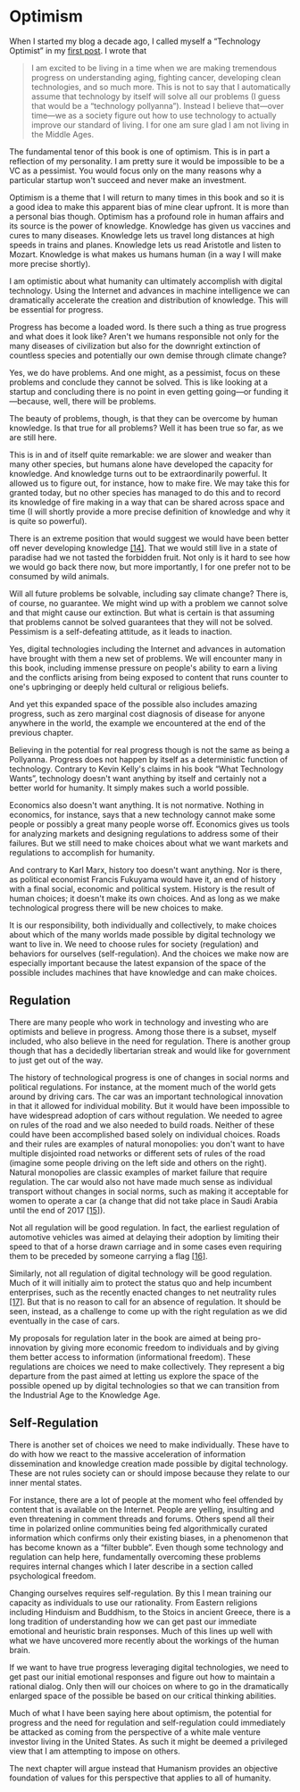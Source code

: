 # Optimism

When I started my blog a decade ago, I called myself a &ldquo;Technology Optimist&rdquo; in my [first post](http://continuations.com/post/27777558/technology-optimist). I wrote that

> I am excited to be living in a time when we are making tremendous progress on understanding aging, fighting cancer, developing clean technologies, and so much more.  This is not to say that I automatically assume that technology by itself will solve all our problems (I guess that would be a &ldquo;technology pollyanna&rdquo;).  Instead I believe that&mdash;over time&mdash;we as a society figure out how to use technology to actually improve our standard of living. I for one am sure glad I am not living in the Middle Ages.

The fundamental tenor of this book is one of optimism. This is in part a reflection of my personality. I am pretty sure it would be impossible to be a VC as a pessimist. You would focus only on the many reasons why a particular startup won&apos;t succeed and never make an investment.

Optimism is a theme that I will return to many times in this book and so it is a good idea to make this apparent bias of mine clear upfront. It is more than a personal bias though. Optimism has a profound role in human affairs and its source is the power of knowledge. Knowledge has given us vaccines and cures to many diseases. Knowledge lets us travel long distances at high speeds in trains and planes. Knowledge lets us read Aristotle and listen to Mozart. Knowledge is what makes us humans human (in a way I will make more precise shortly). 

I am optimistic about what humanity can ultimately accomplish with digital technology. Using the Internet and advances in machine intelligence we can dramatically accelerate the creation and distribution of knowledge. This will be essential for progress.

Progress has become a loaded word. Is there such a thing as true progress and what does it look like? Aren&apos;t we humans responsible not only for the many diseases of civilization but also for the downright extinction of countless species and potentially our own demise through climate change?

Yes, we do have problems. And one might, as a pessimist, focus on these problems and conclude they cannot be solved. This is like looking at a startup and concluding there is no point in even getting going&mdash;or funding it&mdash;because, well, there will be problems.

The beauty of problems, though, is that they can be overcome by human knowledge. Is that true for all problems? Well it has been true so far, as we are still here.

This is in and of itself quite remarkable: we are slower and weaker than many other species, but humans alone have developed the capacity for knowledge. And knowledge turns out to be extraordinarily powerful. It allowed us to figure out, for instance, how to make fire. We may take this for granted today, but no other species has managed to do this and to record its knowledge of fire making in a way that can be shared across space and time (I will shortly provide a more precise definition of knowledge and why it is quite so powerful).

There is an extreme position that would suggest we would have been better off never developing knowledge [[14]](/References.md#ref-FOX). That we would still live in a state of paradise had we not tasted the forbidden fruit. Not only is it hard to see how we would go back there now, but more importantly, I for one prefer not to be consumed by wild animals.

Will all future problems be solvable, including say climate change? There is, of course, no guarantee. We might wind up with a problem we cannot solve and that might cause our extinction. But what is certain is that assuming that problems cannot be solved guarantees that they will not be solved. Pessimism is a self-defeating attitude, as it leads to inaction.

Yes, digital technologies including the Internet and advances in automation have brought with them a new set of problems. We will encounter many in this book, including immense pressure on people&apos;s ability to earn a living and the conflicts arising from being exposed to content that runs counter to one&apos;s upbringing or deeply held cultural or religious beliefs.

And yet this expanded space of the possible also includes amazing progress, such as zero marginal cost diagnosis of disease for anyone anywhere in the world, the example we encountered at the end of the previous chapter.

Believing in the potential for real progress though is not the same as being a Pollyanna. Progress does not happen by itself as a deterministic function of technology. Contrary to Kevin Kelly&apos;s claims in his book &ldquo;What Technology Wants&rdquo;, technology doesn&apos;t want anything by itself and certainly not a better world for humanity. It simply makes such a world possible. 

Economics also doesn&apos;t want anything. It is not normative. Nothing in economics, for instance, says that a new technology cannot make some people or possibly a great many people worse off. Economics gives us tools for analyzing markets and designing regulations to address some of their failures. But we still need to make choices about what we want markets and regulations to accomplish for humanity.

And contrary to Karl Marx, history too doesn&apos;t want anything. Nor is there, as political economist Francis Fukuyama would have it, an end of history with a final social, economic and political system. History is the result of human choices; it doesn&apos;t make its own choices. And as long as we make technological progress there will be new choices to make. 

It is our responsibility, both individually and collectively, to make choices about which of the many worlds made possible by digital technology we want to live in. We need to choose rules for society (regulation) and behaviors for ourselves (self-regulation). And the choices we make now are especially important because the latest expansion of the space of the possible includes machines that have knowledge and can make choices.


## Regulation

There are many people who work in technology and investing who are optimists and believe in progress. Among those there is a subset, myself included, who also believe in the need for regulation. There is another group though that has a decidedly libertarian streak and would like for government to just get out of the way.

The history of technological progress is one of changes in social norms and political regulations. For instance, at the moment much of the world gets around by driving cars. The car was an important technological innovation in that it allowed for individual mobility. But it would have been impossible to have widespread adoption of cars without regulation. We needed to agree on rules of the road and we also needed to build roads. Neither of these could have been accomplished based solely on individual choices. Roads and their rules are examples of natural monopolies: you don&apos;t want to have multiple disjointed road networks or different sets of rules of the road (imagine some people driving on the left side and others on the right). Natural monopolies are classic examples of market failure that require regulation. The car would also not have made much sense as individual transport without changes in social norms, such as making it acceptable for women to operate a car (a change that did not take place in Saudi Arabia until the end of 2017 [[15]](/References.md#ref-THEWK)).

Not all regulation will be good regulation. In fact, the earliest regulation of automotive vehicles was aimed at delaying their adoption by limiting their speed to that of a horse drawn carriage and in some cases even requiring them to be preceded by someone carrying a flag [[16]](/References.md#ref-WIKIRF).

Similarly, not all regulation of digital technology will be good regulation. Much of it will initially aim to protect the status quo and help incumbent enterprises, such as the recently enacted changes to net neutrality rules [[17]](/References.md#ref-NYT3). But that is no reason to call for an absence of regulation. It should be seen, instead, as a challenge to come up with the right regulation as we did eventually in the case of cars.

My proposals for regulation later in the book are aimed at being pro-innovation by giving more economic freedom to individuals and by giving them better access to information (informational freedom). These regulations are choices we need to make collectively. They represent a big departure from the past aimed at letting us explore the space of the possible opened up by digital technologies so that we can transition from the Industrial Age to the Knowledge Age. 


## Self-Regulation

There is another set of choices we need to make individually. These have to do with how we react to the massive acceleration of information dissemination and knowledge creation made possible by digital technology. These are not rules society can or should impose because they relate to our inner mental states.

For instance, there are a lot of people at the moment who feel offended by content that is available on the Internet. People are yelling, insulting and even threatening in comment threads and forums. Others spend all their time in polarized online communities being fed algorithmically curated information which confirms only their existing biases, in a phenomenon that has become known as a &ldquo;filter bubble&rdquo;. Even though some technology and regulation can help here, fundamentally overcoming these problems requires internal changes which I later describe in a section called psychological freedom. 

Changing ourselves requires self-regulation. By this I mean training our capacity as individuals to use our rationality. From Eastern religions including Hinduism and Buddhism, to the Stoics in ancient Greece, there is a long tradition of understanding how we can get past our immediate emotional and heuristic brain responses. Much of this lines up well with what we have uncovered more recently about the workings of the human brain.

If we want to have true progress leveraging digital technologies, we need to get past our initial emotional responses and figure out how to maintain a rational dialog. Only then will our choices on where to go in the dramatically enlarged space of the possible be based on our critical thinking abilities.

Much of what I have been saying here about optimism, the potential for progress and the need for regulation and self-regulation could immediately be attacked as coming from the perspective of a white male venture investor living in the United States. As such it might be deemed a privileged view that I am attempting to impose on others. 

The next chapter will argue instead that Humanism provides an objective foundation of values for this perspective that applies to all of humanity.

